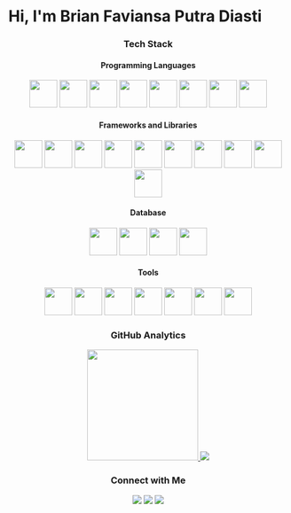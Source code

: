 <h1 align="left">Hi, I'm Brian Faviansa Putra Diasti</h1>

<h3 align="center">Tech Stack</h3>

<h4 align="center">Programming Languages</h4>

<div align="center">
  <img width="50px" src="https://cdn.jsdelivr.net/gh/devicons/devicon@latest/icons/javascript/javascript-original.svg" />
  <img width="50px" src="https://cdn.jsdelivr.net/gh/devicons/devicon@latest/icons/php/php-original.svg" />
  <img width="50px" src="https://cdn.jsdelivr.net/gh/devicons/devicon@latest/icons/kotlin/kotlin-original.svg" />
  <img width="50px" src="https://cdn.jsdelivr.net/gh/devicons/devicon@latest/icons/dart/dart-original.svg" />
  <img width="50px" src="https://cdn.jsdelivr.net/gh/devicons/devicon@latest/icons/python/python-original.svg" />
  <img width="50px" src="https://cdn.jsdelivr.net/gh/devicons/devicon@latest/icons/csharp/csharp-original.svg" />
  <img width="50px" src="https://cdn.jsdelivr.net/gh/devicons/devicon@latest/icons/html5/html5-original.svg" />
  <img width="50px" src="https://cdn.jsdelivr.net/gh/devicons/devicon@latest/icons/css3/css3-original.svg" />
</div>

<h4 align="center">Frameworks and Libraries</h4>
<div align="center">
  <img width="50px" src="https://cdn.jsdelivr.net/gh/devicons/devicon@latest/icons/jetpackcompose/jetpackcompose-original.svg" />
  <img width="50px" src="https://cdn.jsdelivr.net/gh/devicons/devicon@latest/icons/flutter/flutter-original.svg" />
  <img width="50px" src="https://cdn.jsdelivr.net/gh/devicons/devicon@latest/icons/laravel/laravel-original.svg" />
  <img width="50px" src="https://cdn.jsdelivr.net/gh/devicons/devicon@latest/icons/nodejs/nodejs-original-wordmark.svg" />
  <img width="50px" src="https://cdn.jsdelivr.net/gh/devicons/devicon@latest/icons/express/express-original.svg" />
  <img width="50px" src="https://cdn.jsdelivr.net/gh/devicons/devicon@latest/icons/react/react-original.svg" />
  <img width="50px" src="https://cdn.jsdelivr.net/gh/devicons/devicon@latest/icons/tailwindcss/tailwindcss-original.svg" />
  <img width="50px" src="https://cdn.jsdelivr.net/gh/devicons/devicon@latest/icons/jquery/jquery-original.svg" />
  <img width="50px" src="https://cdn.jsdelivr.net/gh/devicons/devicon@latest/icons/prisma/prisma-original.svg" />
  <img width="50px" src="https://cdn.jsdelivr.net/gh/devicons/devicon@latest/icons/sequelize/sequelize-original.svg" />
</div>

<h4 align="center">Database</h4>
<div align="center">
  <img width="50px" src="https://cdn.jsdelivr.net/gh/devicons/devicon@latest/icons/mysql/mysql-original.svg" />
  <img width="50px" src="https://cdn.jsdelivr.net/gh/devicons/devicon@latest/icons/postgresql/postgresql-original.svg" />
  <img width="50px" src="https://cdn.jsdelivr.net/gh/devicons/devicon@latest/icons/sqlite/sqlite-original.svg" />
  <img width="50px" src="https://cdn.jsdelivr.net/gh/devicons/devicon@latest/icons/mongodb/mongodb-original.svg" />
</div>

<h4 align="center">Tools</h4>
<div align="center">
  <img width="50px" src="https://cdn.jsdelivr.net/gh/devicons/devicon@latest/icons/vscode/vscode-original.svg" />
  <img width="50px" src="https://cdn.jsdelivr.net/gh/devicons/devicon@latest/icons/androidstudio/androidstudio-original.svg" />
  <img width="50px" src="https://cdn.jsdelivr.net/gh/devicons/devicon@latest/icons/postman/postman-original.svg" />
  <img width="50px" src="https://cdn.jsdelivr.net/gh/devicons/devicon@latest/icons/firebase/firebase-original.svg" />
  <img width="50px" src="https://cdn.jsdelivr.net/gh/devicons/devicon@latest/icons/vercel/vercel-original.svg" />
  <img width="50px" src="https://cdn.jsdelivr.net/gh/devicons/devicon@latest/icons/git/git-original.svg" />
  <img width="50px" src="https://cdn.jsdelivr.net/gh/devicons/devicon@latest/icons/github/github-original.svg" />
</div>



<h3 align="center">GitHub Analytics</h3>
<p align="center">
  <a href="https://github.com/brianfaviansa">
    <img height="200" src="https://github-readme-stats-eight-theta.vercel.app/api/top-langs/?username=BrianFaviansa&layout=compact&langs_count=8&theme=algolia&hide=pug,scss,less,ejs,hack"/>
    <img src="https://github-readme-streak-stats.herokuapp.com?user=brianfaviansa&theme=algolia&date_format=j%20M%5B%20Y%5D">
  </a>
</p>

<h3 align="center">Connect with Me</h3>
<p align="center">
<a href="https://www.linkedin.com/in/brian-faviansa-putra-diasti-295165253/"><img src="https://img.shields.io/badge/linkedin-%230077B5.svg?style=for-the-badge&logo=linkedin&logoColor=white"/></a>
<a href="mailto:brianfpd31@gmail.com"><img src="https://img.shields.io/badge/Gmail-D14836?style=for-the-badge&logo=gmail&logoColor=white"/></a>
<a href="https://www.instagram.com/brian_fvns/"><img src="https://img.shields.io/badge/Instagram-%23E4405F.svg?style=for-the-badge&logo=Instagram&logoColor=white"/></a>
</p>
